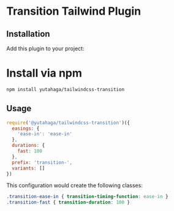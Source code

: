 # Transition Tailwind Plugin

## Installation
Add this plugin to your project:

# Install via npm
```sh
npm install yutahaga/tailwindcss-transition
```

## Usage

```js
require('@yutahaga/tailwindcss-transition')({
  easings: {
    'ease-in': 'ease-in'
  },
  durations: {
    fast: 100
  },
  prefix: 'transition-',
  variants: []
})
```

This configuration would create the following classes:

```css
.transition-ease-in { transition-timing-function: ease-in }
.transition-fast { transition-duration: 100 }
```
